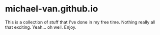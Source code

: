 michael-van.github.io
=====================

This is a collection of stuff that I've done in my free time. Nothing really all that exciting. Yeah... oh well. Enjoy.
